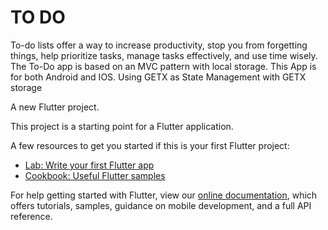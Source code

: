 # TO DO

To-do lists offer a way to increase productivity, stop you from forgetting things, help prioritize tasks, manage tasks effectively, and use time wisely. The To-Do app is based on an MVC pattern with local storage. This App is for both Android and IOS. Using GETX as State Management with GETX storage

A new Flutter project.



This project is a starting point for a Flutter application.

A few resources to get you started if this is your first Flutter project:

- [Lab: Write your first Flutter app](https://flutter.dev/docs/get-started/codelab)
- [Cookbook: Useful Flutter samples](https://flutter.dev/docs/cookbook)

For help getting started with Flutter, view our
[online documentation](https://flutter.dev/docs), which offers tutorials,
samples, guidance on mobile development, and a full API reference.
